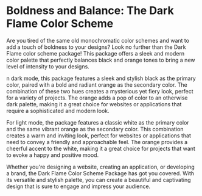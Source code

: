 # Boldness and Balance: The Dark Flame Color Scheme 

Are you tired of the same old monochromatic color schemes and want to add a touch of boldness to your designs? Look no further than the Dark Flame color scheme package! This package offers a sleek and modern color palette that perfectly balances black and orange tones to bring a new level of intensity to your designs.

n dark mode, this package features a sleek and stylish black as the primary color, paired with a bold and radiant orange as the secondary color. The combination of these two hues creates a mysterious yet fiery look, perfect for a variety of projects. The orange adds a pop of color to an otherwise dark palette, making it a great choice for websites or applications that require a sophisticated and modern look.

For light mode, the package features a classic white as the primary color and the same vibrant orange as the secondary color. This combination creates a warm and inviting look, perfect for websites or applications that need to convey a friendly and approachable feel. The orange provides a cheerful accent to the white, making it a great choice for projects that want to evoke a happy and positive mood.

Whether you're designing a website, creating an application, or developing a brand, the Dark Flame Color Scheme Package has got you covered. With its versatile and stylish palette, you can create a beautiful and captivating design that is sure to engage and impress your audience.

